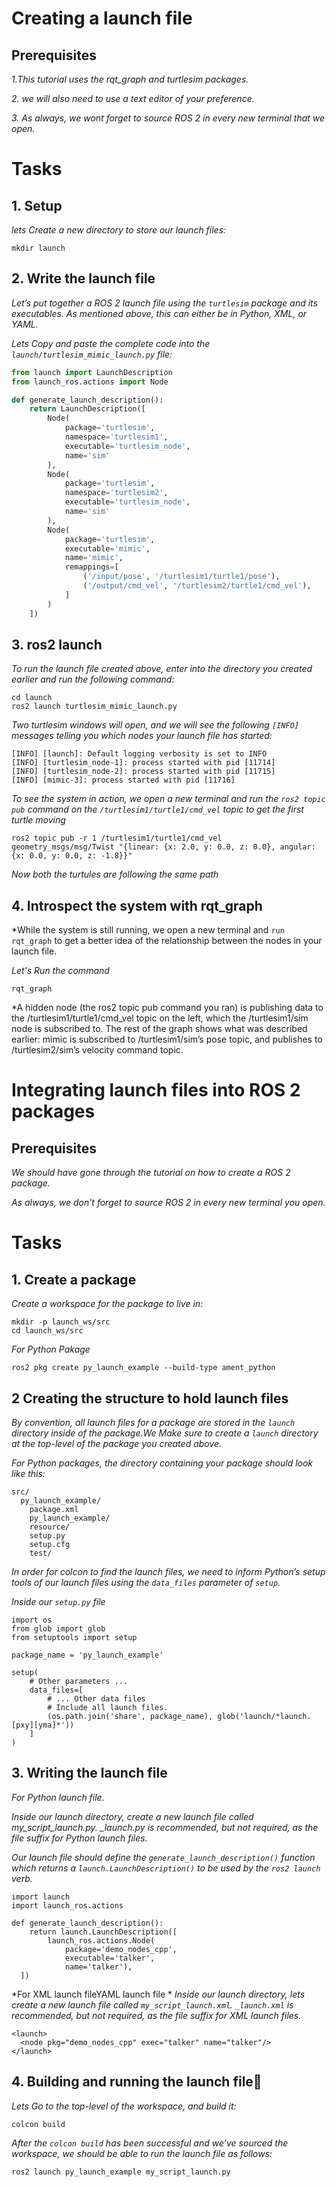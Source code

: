 # Creating a launch file
## Prerequisites
*1.This tutorial uses the rqt_graph and turtlesim packages.*

*2. we will also need to use a text editor of your preference.*

*3. As always, we wont forget to source ROS 2 in every new terminal that we open.*

# Tasks
## 1. Setup
*lets Create a new directory to store our launch files:*
```
mkdir launch
```
## 2. Write the launch file
*Let’s put together a ROS 2 launch file using the `turtlesim` package and its executables. As mentioned above, this can either be in Python, XML, or YAML.*

*Lets Copy and paste the complete code into the `launch/turtlesim_mimic_launch.py` file:* 

```python
from launch import LaunchDescription
from launch_ros.actions import Node

def generate_launch_description():
    return LaunchDescription([
        Node(
            package='turtlesim',
            namespace='turtlesim1',
            executable='turtlesim_node',
            name='sim'
        ),
        Node(
            package='turtlesim',
            namespace='turtlesim2',
            executable='turtlesim_node',
            name='sim'
        ),
        Node(
            package='turtlesim',
            executable='mimic',
            name='mimic',
            remappings=[
                ('/input/pose', '/turtlesim1/turtle1/pose'),
                ('/output/cmd_vel', '/turtlesim2/turtle1/cmd_vel'),
            ]
        )
    ])
 ```
## 3. ros2 launch
*To run the launch file created above, enter into the directory you created earlier and run the following command:*

```
cd launch
ros2 launch turtlesim_mimic_launch.py
```
*Two turtlesim windows will open, and we will see the following `[INFO]` messages telling you which nodes your launch file has started:*
```
[INFO] [launch]: Default logging verbosity is set to INFO
[INFO] [turtlesim_node-1]: process started with pid [11714]
[INFO] [turtlesim_node-2]: process started with pid [11715]
[INFO] [mimic-3]: process started with pid [11716]
```
*To see the system in action, we open a new terminal and run the `ros2 topic pub` command on the `/turtlesim1/turtle1/cmd_vel` topic to get the first turtle moving*
```
ros2 topic pub -r 1 /turtlesim1/turtle1/cmd_vel geometry_msgs/msg/Twist "{linear: {x: 2.0, y: 0.0, z: 0.0}, angular: {x: 0.0, y: 0.0, z: -1.8}}"
```
*Now both the turtules are following the same path*

## 4. Introspect the system with rqt_graph
*While the system is still running, we open a new terminal and `run rqt_graph` to get a better idea of the relationship between the nodes in your launch file.

*Let's Run the command*
```
rqt_graph
```
*A hidden node (the ros2 topic pub command you ran) is publishing data to the /turtlesim1/turtle1/cmd_vel topic on the left, which the /turtlesim1/sim node is subscribed to. The rest of the graph shows what was described earlier: mimic is subscribed to /turtlesim1/sim’s pose topic, and publishes to /turtlesim2/sim’s velocity command topic.



# Integrating launch files into ROS 2 packages
## Prerequisites
*We should have gone through the tutorial on how to create a ROS 2 package.*

*As always, we don’t forget to source ROS 2 in every new terminal you open.*

# Tasks
## 1. Create a package
*Create a workspace for the package to live in:*
```
mkdir -p launch_ws/src
cd launch_ws/src
```
*For Python Pakage*
```
ros2 pkg create py_launch_example --build-type ament_python
```
## 2 Creating the structure to hold launch files
*By convention, all launch files for a package are stored in the `launch` directory inside of the package.We Make sure to create a `launch` directory at the top-level of the package you created above.*

*For Python packages, the directory containing your package should look like this:*
```
src/
  py_launch_example/
    package.xml
    py_launch_example/
    resource/
    setup.py
    setup.cfg
    test/
```
*In order for colcon to find the launch files, we need to inform Python’s setup tools of our launch files using the `data_files` parameter of `setup`.*

*Inside our `setup.py` file*

```
import os
from glob import glob
from setuptools import setup

package_name = 'py_launch_example'

setup(
    # Other parameters ...
    data_files=[
        # ... Other data files
        # Include all launch files.
        (os.path.join('share', package_name), glob('launch/*launch.[pxy][yma]*'))
    ]
)
```
## 3. Writing the launch file
*For Python launch file.*

*Inside our launch directory, create a new launch file called my_script_launch.py. _launch.py is recommended, but not required, as the file suffix for Python launch files.*

*Our launch file should define the `generate_launch_description()` function which returns a `launch.LaunchDescription()` to be used by the `ros2 launch` verb.*

```
import launch
import launch_ros.actions

def generate_launch_description():
    return launch.LaunchDescription([
        launch_ros.actions.Node(
            package='demo_nodes_cpp',
            executable='talker',
            name='talker'),
  ])
``` 
  
*For XML launch fileYAML launch file *
*Inside our launch directory, lets create a new launch file called `my_script_launch.xml`. `_launch.xml` is recommended, but not required, as the file suffix for XML launch files.*
```
<launch>
  <node pkg="demo_nodes_cpp" exec="talker" name="talker"/>
</launch>
```
## 4. Building and running the launch file
*Lets Go to the top-level of the workspace, and build it:*
```
colcon build
```
*After the `colcon build` has been successful and we’ve sourced the workspace, we should be able to run the launch file as follows:*

```
ros2 launch py_launch_example my_script_launch.py
```
